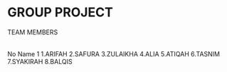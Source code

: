 <h1>GROUP PROJECT</h1>

<table>TEAM MEMBERS</table>
<tr>No</tr>
<tr>Name</tr>
<td>1</td>
1.ARIFAH
2.SAFURA
3.ZULAIKHA
4.ALIA
5.ATIQAH
6.TASNIM
7.SYAKIRAH
8.BALQIS  
